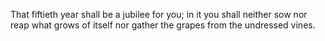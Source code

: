 That fiftieth year shall be a jubilee for you; in it you shall neither sow nor reap what grows of itself nor gather the grapes from the undressed vines.
